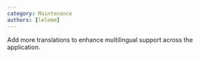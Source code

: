 ```yaml
---
category: Maintenance
authors: [lelemm]
---
```


Add more translations to enhance multilingual support across the application.

